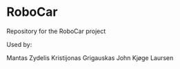 # RoboCar
Repository for the RoboCar project


Used by:

Mantas Zydelis
Kristijonas Grigauskas
John Kjøge Laursen
